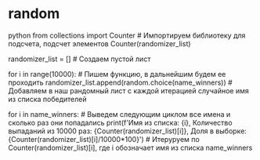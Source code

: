 # random
python
from collections import Counter # Импортируем библиотеку для подсчета, подсчет элементов Counter(randomizer_list)

randomizer_list = [] # Создаем пустой лист

for i in range(10000): # Пишем функцию, в дальнейшим будем ее проходить
    randomizer_list.append(random.choice(name_winners)) # Добавляем в наш рандомный лист с каждой итерацией случайное имя из списка победителей

for i in name_winners: # Выведем следующим циклом все имена и сколько раз они попадались
    print(f'Имя из списка: {i}, Количество выпаданий из 10000 раз: {Counter(randomizer_list)[i]}, Доля в выборке: {Counter(randomizer_list)[i]/10000*100}') # Итеруруем по Counter(randomizer_list)[i], где i обозначает имя из списка name_winners
